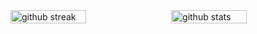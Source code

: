  
 <div style="display:flex;justify-content:space-between;align-items:center;flex-direction:row;width:100%">
 <img style="width:49%" alt="github streak" src="https://github-readme-streak-stats.herokuapp.com?user=akiszka&theme=dark&hide_border=false&date_format=j%20M%5B%20Y%5D">
 <img style="width:49%" alt="github stats" src="https://github-readme-stats.vercel.app/api?username=akiszka&bg_color=151515&title_color=fb8c00&text_color=fff&border_color=999797">
 </div>